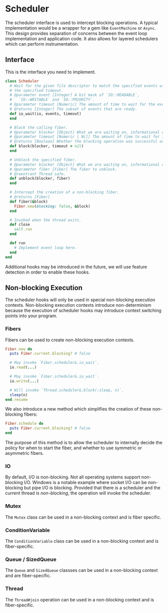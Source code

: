 # Scheduler

The scheduler interface is used to intercept blocking operations. A typical
implementation would be a wrapper for a gem like `EventMachine` or `Async`. This
design provides separation of concerns between the event loop implementation
and application code. It also allows for layered schedulers which can perform
instrumentation.

## Interface

This is the interface you need to implement.

~~~ ruby
class Scheduler
  # Wait for the given file descriptor to match the specified events within
  # the specified timeout.
  # @parameter event [Integer] A bit mask of `IO::READABLE`,
  #   `IO::WRITABLE` and `IO::PRIORITY`.
  # @parameter timeout [Numeric] The amount of time to wait for the event in seconds.
  # @returns [Integer] The subset of events that are ready.
  def io_wait(io, events, timeout)
  end

  # Block the calling fiber.
  # @parameter blocker [Object] What we are waiting on, informational only.
  # @parameter timeout [Numeric | Nil] The amount of time to wait for in seconds.
  # @returns [Boolean] Whether the blocking operation was successful or not.
  def block(blocker, timeout = nil)
  end

  # Unblock the specified fiber.
  # @parameter blocker [Object] What we are waiting on, informational only.
  # @parameter fiber [Fiber] The fiber to unblock.
  # @reentrant Thread safe.
  def unblock(blocker, fiber)
  end

  # Intercept the creation of a non-blocking fiber.
  # @returns [Fiber]
  def fiber(&block)
    Fiber.new(blocking: false, &block)
  end

  # Invoked when the thread exits.
  def close
    self.run
  end

  def run
    # Implement event loop here.
  end
end
~~~

Additional hooks may be introduced in the future, we will use feature detection
in order to enable these hooks.

## Non-blocking Execution

The scheduler hooks will only be used in special non-blocking execution
contexts. Non-blocking execution contexts introduce non-determinism because the
execution of scheduler hooks may introduce context switching points into your
program.

### Fibers

Fibers can be used to create non-blocking execution contexts.

~~~ ruby
Fiber.new do
  puts Fiber.current.blocking? # false

  # May invoke `Fiber.scheduler&.io_wait`.
  io.read(...)

  # May invoke `Fiber.scheduler&.io_wait`.
  io.write(...)

  # Will invoke `Thread.scheduler&.block(:sleep, n)`.
  sleep(n)
end.resume
~~~

We also introduce a new method which simplifies the creation of these
non-blocking fibers:

~~~ ruby
Fiber.schedule do
  puts Fiber.current.blocking? # false
end
~~~

The purpose of this method is to allow the scheduler to internally decide the
policy for when to start the fiber, and whether to use symmetric or asymmetric
fibers.

### IO

By default, I/O is non-blocking. Not all operating systems support non-blocking
I/O. Windows is a notable example where socket I/O can be non-blocking but pipe
I/O is blocking. Provided that there *is* a scheduler and the current thread *is
non-blocking*, the operation will invoke the scheduler.

### Mutex

The `Mutex` class can be used in a non-blocking context and is fiber specific.

### ConditionVariable

The `ConditionVariable` class can be used in a non-blocking context and is
fiber-specific.

### Queue / SizedQueue

The `Queue` and `SizedQueue` classses can be used in a non-blocking context and
are fiber-specific.

### Thread

The `Thread#join` operation can be used in a non-blocking context and is
fiber-specific.
